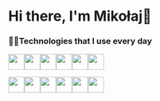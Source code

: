 # Hi there, I'm Mikołaj👋

### 🧑‍💻Technologies that I use every day

<img height="32" width="32" src="https://cdn.simpleicons.org/TypeScript" /><img height="32" width="32" src="https://cdn.simpleicons.org/JavaScript" /><img height="32" width="32" src="https://cdn.simpleicons.org/CSS3" /><img height="32" width="32" src="https://cdn.simpleicons.org/HTML5" /><img height="32" width="32" src="https://cdn.simpleicons.org/GIT" /><img height="32" width="32" src="https://cdn.simpleicons.org/GitKraken" />

<img height="32" width="32" src="https://cdn.simpleicons.org/Python" /><img height="32" width="32" src="https://cdn.simpleicons.org/VisualStudioCode" /><img height="32" width="32" src="https://cdn.simpleicons.org/Node.js" /><img height="32" width="32" src="https://cdn.simpleicons.org/PowerShell" /><img height="32" width="32" src="https://cdn.simpleicons.org/Hoppscotch" /><img height="32" width="32" src="https://cdn.simpleicons.org/cloudflare" />
